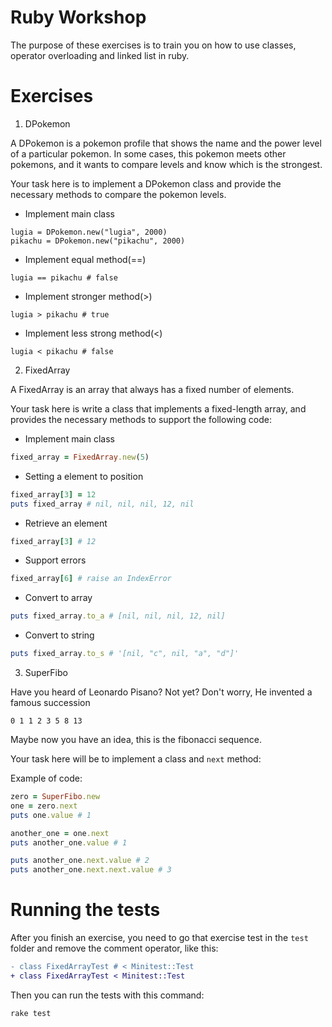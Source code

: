 # Ruby Workshop

The purpose of these exercises is to train you on how to
use classes, operator overloading and linked list in ruby.

# Exercises

1. DPokemon

A DPokemon is a pokemon profile that shows the name and the power level of a particular pokemon.
In some cases, this pokemon meets other pokemons, and it wants to compare levels and know which is the strongest.

Your task here is to implement a DPokemon class and provide the necessary methods to compare the pokemon levels.

* Implement main class
```
lugia = DPokemon.new("lugia", 2000)
pikachu = DPokemon.new("pikachu", 2000)
```

* Implement equal method(==)

```
lugia == pikachu # false
```

* Implement stronger method(>)

```
lugia > pikachu # true
```

* Implement less strong method(<)
```
lugia < pikachu # false
```


2. FixedArray

A FixedArray is an array that always has a fixed number of elements.

Your task here is write a class that implements a fixed-length array, and provides the
necessary methods to support the following code:

* Implement main class
```ruby
fixed_array = FixedArray.new(5)
```

* Setting a element to position
```ruby
fixed_array[3] = 12
puts fixed_array # nil, nil, nil, 12, nil
```

* Retrieve an element
```ruby
fixed_array[3] # 12
```

* Support errors
```ruby
fixed_array[6] # raise an IndexError
```

* Convert to array
```ruby
puts fixed_array.to_a # [nil, nil, nil, 12, nil]
```

* Convert to string
```ruby
puts fixed_array.to_s # '[nil, "c", nil, "a", "d"]'
```


3. SuperFibo

Have you heard of Leonardo Pisano? Not yet? Don't worry, He invented a famous succession

```
0 1 1 2 3 5 8 13
```

Maybe now you have an idea, this is the fibonacci sequence.

Your task here will be to implement a class and `next` method:

Example of code:

```ruby
zero = SuperFibo.new
one = zero.next
puts one.value # 1

another_one = one.next
puts another_one.value # 1

puts another_one.next.value # 2
puts another_one.next.next.value # 3
```

# Running the tests

After you finish an exercise, you need to go that exercise test in the `test` folder
and remove the comment operator, like this:

```diff
- class FixedArrayTest # < Minitest::Test
+ class FixedArrayTest < Minitest::Test
```

Then you can run the tests with this command:
```bash
rake test
```
